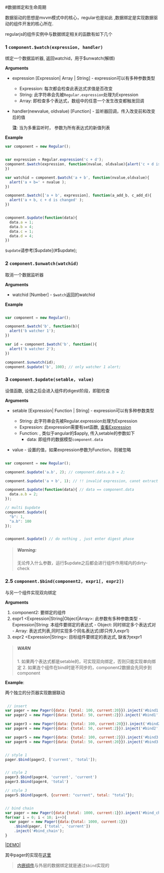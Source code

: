 #数据绑定和生命周期

数据驱动的思想是mvvm模式中的核心，regular也是如此 ,数据绑定是实现数据驱动的组件开发的核心所在.

regularjs的组件实例中与数据绑定相关的函数有如下几个


<a name="watch"></a>
### 1 `component.$watch(expression, handler)`

绑定一个数据监听器, 返回watchid，用于$unwatch(解绑) 


__Arguments__

  * expression [Expression| Array | String] - expression可以有多种参数类型
    - Expression: 每次都会检查此表达式求值是否改变
    - String: 此字符串会先被`Regular.expression`处理为Expression
    - Array: 即检查多个表达式，数组中的任意一个发生改变都触发回调
  * handler(newvalue, oldvalue) [Function] - 监听器回调，传入改变前和改变后的值

    __注__: 当为多重监听时， 参数为所有表达式的新值列表


__Example__

```javascript
var component = new Regular();


var expression = Regular.expression('c + d');
component.$watch(expression, function(nvalue, oldvalue){alert('c + d is changed to' + nvalue );
})

var watchid = component.$watch('a + b', function(nvalue,oldvalue){
  alert('a + b=' + nvalue );
})

component.$watch(['a + b', expression], function(a_add_b, c_add_d){
  alert('a + b, c + d is changed' );
})


component.$update(function(data){
  data.a = 1;
  data.b = 4;
  data.c = 1;
  data.d = 4;
})

```


`$update`请参考[$update](#$update);



<a name="unwatch"></a>
### 2 `component.$unwatch(watchid)`

取消一个数据监听器 

__Arguments__

  * watchid [Number] - `$watch`返回的watchid


__Example__


```javascript

var component = new Regular();

component.$watch('b', function(b){
  alert('b watcher 1');
})

var id = component.$watch('b', function(){
  alert('b watcher 2');
})

component.$unwatch(id);
component.$update('b', 100); // only watcher 1 alert;

```


<a name="update"></a>
### 3 `component.$update(setable, value)`

设值函数, 设值之后会进入组件的digest阶段，即脏检查

__Arguments__

  * setable [Expression| Function | String] - expression可以有多种参数类型
    - String: 此字符串会先被Regular.expression处理为Expression
    - Expression: 此expression需要有set函数, [查看Expression](../syntax/expression.md)
    - Function: , 类似于angular的$apply,  传入setable的参数如下
      - data: 即组件的数据模型`component.data`

  * value - 设置的值，如果expression参数为Function，则被忽略

```javascript

var component = new Regular();

component.$update('a.b', 2); // component.data.a.b = 2;

component.$update('a + b', 1); // !! invalid expression, canot extract set function

component.$update(function(data){ // data == component.data
  data.a.b = 2;
});

// multi $update
component.$update({
  "b": 1,
  "a.b": 100
});


component.$update() // do nothing , just enter digest phase

```

> <h5>Warning: </h5>
> 无论传入什么参数，运行$update之后都会进行组件作用域内的dirty-check

<a name="bind"></a>
### 2.5 `component.$bind(component2, expr1[, expr2])`

与另一个组件实现双向绑定

__Arguments__
  1. component2<Regular>: 要绑定的组件
  2. expr1 <Expression|String|Object|Array>: 此参数有多种参数类型
    - Expression|String: 本组件要绑定的表达式
    - Object: 同时绑定多个表达式对
    - Array: 表达式列表,同时实现多个同名表达式(即只传入expr1)
  3. expr2 <Expression|String>: 目标组件要绑定的表达式, 缺省为expr1

> <h5>WARN</h5>
> 1. 如果两个表达式都是setable的，可实现双向绑定，否则只能实现单向绑定
> 2. 如果连个组件在bind时是不同步的，component2数据会先同步到component


__Example__: 

两个独立的分页器实现数据联动

```javascript

 // insert
var pager = new Pager({data: {total: 100, current:20}}).inject('#bind1');
var pager2 = new Pager({data: {total: 50, current:2}}).inject('#bind1');

var pager3 = new Pager({data: {total: 100, current:20}}).inject('#bind2');
var pager4 = new Pager({data: {total: 50, current:2}}).inject('#bind2');

var pager5 = new Pager({data: {total: 100, current:2}}).inject('#bind3');
var pager6 = new Pager({data: {total: 50, current:20}}).inject('#bind3');


// style 1
pager.$bind(pager2, ['current', 'total']);


// style 2
pager3.$bind(pager4, 'current', 'current')
pager3.$bind(pager4, 'total')

// style 3
pager5.$bind(pager6, {current: "current", total: "total"});


// bind chain
var pager = new Pager({data:{total: 1000, current:1}}).inject('#bind_chain');
for(var i = 0; i < 10; i++){
  var pager = new Pager({data:{total: 1000, current:1}})
    .$bind(pager, ['total', 'current'])
    .inject('#bind_chain');
}

```

[|DEMO|](http://fiddle.jshell.net/leeluolee/7wgUf/)

其中pager的实现在[这里](https://rawgit.com/regularjs/regular/master/example/pager/pager.js)

>[内嵌组件](../advanced/component.md)与外层的数据绑定就是通过`$bind`实现的






